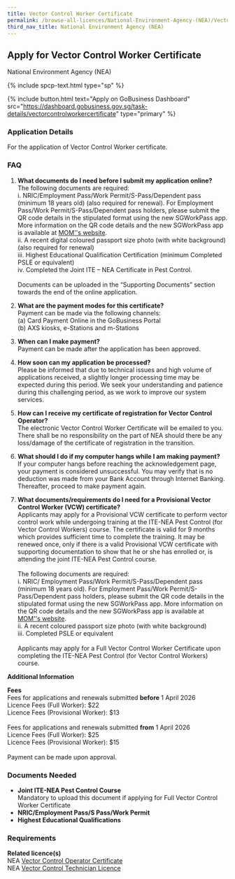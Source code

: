 ```yaml
---
title: Vector Control Worker Certificate
permalink: /browse-all-licences/National-Environment-Agency-(NEA)/Vector-Control-Worker-Certificate
third_nav_title: National Environment Agency (NEA)
---
```


## Apply for Vector Control Worker Certificate

National Environment Agency (NEA)

{% include spcp-text.html type="sp" %}

{% include button.html text="Apply on GoBusiness Dashboard" src="https://dashboard.gobusiness.gov.sg/task-details/vectorcontrolworkercertificate" type="primary" %}

<H3>Application Details</H3>

<p>For the application of Vector Control Worker certificate.</p>
<h3>FAQ</h3>
<ol>
<li>
<p><strong>What documents do I need before I submit my application online?</strong><br>The following documents are required:<br>i. NRIC/Employment Pass/Work Permit/S-Pass/Dependent pass (minimum 18 years old) (also required for renewal). For Employment Pass/Work Permit/S-Pass/Dependent pass holders, please submit the QR code details in the stipulated format using the new SGWorkPass app. More information on the QR code details and the new SGWorkPass app is available at <a href="http://www.mom.gov.sg/sgworkpass" target="_blank" rel="noopener">MOM''s website</a>.<br>ii. A recent digital coloured passport size photo (with white background) (also required for renewal)<br>iii. Highest Educational Qualification Certification (minimum Completed PSLE or equivalent)<br>iv. Completed the Joint ITE &ndash; NEA Certificate in Pest Control.<br><br>Documents can be uploaded in the &ldquo;Supporting Documents&rdquo; section towards the end of the online application.</p>
</li>
<li>
<p><strong>What are the payment modes for this certificate?<br></strong>Payment can be made via the following channels:<br>(a) Card Payment Online in the GoBusiness Portal<br>(b) AXS kiosks, e-Stations and m-Stations</p>
</li>
<li>
<p><strong>When can I make payment? </strong><br>Payment can be made after the application has been approved.</p>
</li>
<li>
<p><strong>How soon can my application be processed? </strong><br>Please be informed that due to technical issues and high volume of applications received, a slightly longer processing time may be expected during this period. We seek your understanding and patience during this challenging period, as we work to improve our system services.</p>
</li>
<li>
<p><strong>How can I receive my certificate of registration for Vector Control Operator? </strong><br>The electronic Vector Control Worker Certificate will be emailed to you. There shall be no responsibility on the part of NEA should there be any loss/damage of the certificate of registration in the transition.</p>
</li>
<li>
<p><strong>What should I do if my computer hangs while I am making payment?</strong><br>If your computer hangs before reaching the acknowledgement page, your payment is considered unsuccessful. You may verify that is no deduction was made from your Bank Account through Internet Banking. Thereafter, proceed to make payment again.</p>
</li>
<li>
<p><strong>What documents/requirements do I need for a Provisional Vector Control Worker (VCW) certificate?</strong><br>Applicants may apply for a Provisional VCW certificate to perform vector control work while undergoing training at the ITE-NEA Pest Control (for Vector Control Workers) course. The certificate is valid for 9 months which provides sufficient time to complete the training. It may be renewed once, only if there is a valid Provisional VCW certificate with supporting documentation to show that he or she has enrolled or, is attending the joint ITE-NEA Pest Control course.<br><br>The following documents are required:<br>i. NRIC/ Employment Pass/Work Permit/S-Pass/Dependent pass (minimum 18 years old). For Employment Pass/Work Permit/S-Pass/Dependent pass holders, please submit the QR code details in the stipulated format using the new SGWorkPass app. More information on the QR code details and the new SGWorkPass app is available at <a href="http://www.mom.gov.sg/sgworkpass" target="_blank" rel="noopener">MOM''s website</a>.<br>ii. A recent coloured passport size photo (with white background)<br>iii. Completed PSLE or equivalent<br><br>Applicants may apply for a Full Vector Control Worker Certificate upon completing the ITE-NEA Pest Control (for Vector Control Workers) course.</p>
</li>
</ol>

<strong>Additional Information</strong>

<p>
    <strong>Fees</strong>
    <br>Fees for applications and renewals submitted <strong>before</strong> 1 April 2026
    <br>Licence Fees (Full Worker): $22
    <br>Licence Fees (Provisional Worker): $13
    <br><br>Fees for applications and renewals submitted <strong>from</strong> 1 April 2026
    <br>Licence Fees (Full Worker): $25
    <br>Licence Fees (Provisional Worker): $15
    <br><br>Payment can be made upon approval.
</p>

<H3>Documents Needed</H3>

<ul>
<li><strong>Joint ITE-NEA Pest Control Course<br></strong>Mandatory to upload this document if applying for Full Vector Control Worker Certificate</li>
<li><strong>NRIC/Employment Pass/S Pass/Work Permit<br></strong></li>
<li><strong>Highest Educational Qualifications</strong></li>
</ul>

<H3>Requirements</H3>

<p><strong>Related licence(s)</strong><br>NEA <a href="https://dashboard.gobusiness.gov.sg/login?redirect-uri=https://dashboard.gobusiness.gov.sg/task-details/vectorcontroloperatorcertificate" target="_blank" rel="noopener">Vector Control Operator Certificate</a><br>NEA <a href="https://dashboard.gobusiness.gov.sg/task-details/vectorcontroltechnicianlicence" target="_blank" rel="noopener">Vector Control Technician Licence</a></p>

